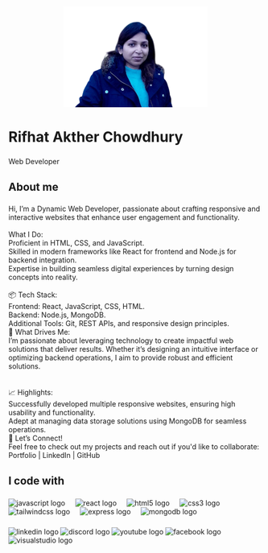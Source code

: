<div align="center">
  <img height="200" src="https://github.com/rifataktchy/rifataktchy/blob/main/pp.png?raw=true"  />
</div>

###

<h1 align="left">Rifhat Akther Chowdhury</h1>

###

<p align="left">Web Developer</p>

###

<h2 align="left">About me</h2>

###

<p align="left">Hi, I’m a Dynamic Web Developer, passionate about crafting responsive and interactive websites that enhance user engagement and functionality.<br><br>What I Do:<br>Proficient in HTML, CSS, and JavaScript.<br>Skilled in modern frameworks like React for frontend and Node.js for backend integration.<br>Expertise in building seamless digital experiences by turning design concepts into reality.<br><br>📦 Tech Stack:<br>Frontend: React, JavaScript, CSS, HTML.<br>Backend: Node.js, MongoDB.<br>Additional Tools: Git, REST APIs, and responsive design principles.<br>🎯 What Drives Me:<br>I’m passionate about leveraging technology to create impactful web solutions that deliver results. Whether it’s designing an intuitive interface or optimizing backend operations, I aim to provide robust and efficient solutions.<br><br><br>📈 Highlights:<br>Successfully developed multiple responsive websites, ensuring high usability and functionality.<br>Adept at managing data storage solutions using MongoDB for seamless operations.<br>🌟 Let’s Connect!<br>Feel free to check out my projects and reach out if you'd like to collaborate:<br>Portfolio | LinkedIn | GitHub</p>

###

<h2 align="left">I code with</h2>

###

<div align="left">
  <img src="https://cdn.jsdelivr.net/gh/devicons/devicon/icons/javascript/javascript-original.svg" height="40" alt="javascript logo"  />
  <img width="12" />
  <img src="https://cdn.jsdelivr.net/gh/devicons/devicon/icons/react/react-original.svg" height="40" alt="react logo"  />
  <img width="12" />
  <img src="https://cdn.jsdelivr.net/gh/devicons/devicon/icons/html5/html5-original.svg" height="40" alt="html5 logo"  />
  <img width="12" />
  <img src="https://cdn.jsdelivr.net/gh/devicons/devicon/icons/css3/css3-original.svg" height="40" alt="css3 logo"  />
  <img width="12" />
  <img src="https://cdn.jsdelivr.net/gh/devicons/devicon/icons/tailwindcss/tailwindcss-original-wordmark.svg" height="40" alt="tailwindcss logo"  />
  <img width="12" />
  <img src="https://cdn.jsdelivr.net/gh/devicons/devicon/icons/express/express-original.svg" height="40" alt="express logo"  />
  <img width="12" />
  <img src="https://cdn.jsdelivr.net/gh/devicons/devicon/icons/mongodb/mongodb-original.svg" height="40" alt="mongodb logo"  />
</div>

###

<div align="left">
  <img src="https://raw.githubusercontent.com/maurodesouza/profile-readme-generator/master/src/assets/icons/social/linkedin/default.svg" width="52" height="40" alt="linkedin logo"  />
  <img src="https://raw.githubusercontent.com/maurodesouza/profile-readme-generator/master/src/assets/icons/social/discord/default.svg" width="52" height="40" alt="discord logo"  />
  <img src="https://raw.githubusercontent.com/maurodesouza/profile-readme-generator/master/src/assets/icons/social/youtube/default.svg" width="52" height="40" alt="youtube logo"  />
  <img src="https://raw.githubusercontent.com/maurodesouza/profile-readme-generator/master/src/assets/icons/social/facebook/default.svg" width="52" height="40" alt="facebook logo"  />
  <img src="https://raw.githubusercontent.com/maurodesouza/profile-readme-generator/master/src/assets/icons/social/visualstudio/default.svg" width="52" height="40" alt="visualstudio logo"  />
</div>

###
